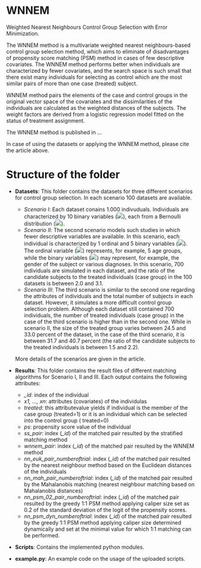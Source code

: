 # WNNEM
Weighted Nearest Neighbours Control Group Selection with Error Minimization.

The WNNEM method is a multivariate weighted nearest neighbours-based control group selection method, which aims to eliminate of disadvantages of propensity score matching (PSM) method in cases of few descriptive covariates. The WNNEM method performs better when individuals are characterized by fewer covariates, and the search space is such small that there exist many individuals for selecting as control which are the most similar pairs of more than one case (treated) subject.

WNNEM method pairs the elements of the case and control groups in the original vector space of the covariates and the dissimilarities of the individuals are calculated as the weighted distances of the subjects. The weight factors are derived from a logistic regression model fitted on the status of treatment assignment.

The WNNEM method is published in ...

In case of using the datasets or applying the WNNEM method, please cite the article above.


# Structure of the folder
- **Datasets**: 
  This folder contains the datasets for three different scenarios for control group selection. In each scenario 100 datasets are available.
  - *Scenario I*: Each dataset conains 1.000 indivuduals. Individuals are characterized by 10 binary variables (<img src="https://render.githubusercontent.com/render/math?math=x_1, x_2, ..., x_{10}">), each from a Bernoulli distribution (<img src="https://render.githubusercontent.com/render/math?math=x_j\sim\textrm{B}(0.5), \quad j=1,\dots,10">).
  - *Scenario II*: The second scenario models such studies in which fewer descriptive variables are available. In this scenario, each individual is characterized by 1 ordinal and 5 binary variables (<img src="https://render.githubusercontent.com/render/math?math=x_1, x_2, ..., x_6">). The ordinal variable (<img src="https://render.githubusercontent.com/render/math?math=x_1">) represents, for example, 5 age groups, while the binary variables (<img src="https://render.githubusercontent.com/render/math?math=x_2, x_3, ..., x_6">) may represent, for example, the gender of the subject or various diagnoses.  In this scenario, 700 individuals are simulated in each dataset, and the ratio of the candidate subjects to the treated individuals (case group) in the 100 datasets is between 2.0 and 3.1.
  - *Scenario III*: The third scenario is similar to the second one regarding the attributes of individuals and the total number of subjects in each dataset. However, it simulates a more difficult control group selection problem. Although each dataset still contained 700 individuals, the number of treated individuals (case group) in the case of the third scenario is higher than in the second one. While in scenario II, the size of the treated group varies between 24.5 and 33.0 percent of the dataset, in the case of the third scenario, it is between 31.7 and 40.7 percent (the ratio of the candidate subjects to the treated individuals is between 1.5 and 2.2).

  More details of the scenarios are given in the article.

- **Results**:
  This folder contains the result files of different matching algorithms for Scenario I, II and III.
  Each output contains the following attributes:
  - *_id*: index of the individual
  - *x1, ..., xn*: attributes (covariates) of the individulas
  - *treated*: this attributevalue yields if individual is the member of the case group (treated=1) or it is an individual which can be selected into the control group ( treated=0)
  - *ps*: propensity score value of the individual
  - *ss_pair*: index (*\_id*) of the matched pair resulted by the stratified matching method  
  - *wnnem_pair*: index (*\_id*) of the matched pair resulted by the WNNEM method
  - *nn_euk_pair_numberoftrial*: index (*\_id*) of the matched pair resulted by the nearest neighbour method based on the Euclidean distances of the individuals
  - *nn_mah_pair_numberoftrial*: index (*\_id*) of the matched pair resulted by the Mahalanobis matching (nearest neighbour matching based on Mahalanobis distances) 
  - *nn_psm_02_pair_numberoftrial*: index (*\_id*) of the matched pair resulted by the greedy 1:1 PSM method applying caliper size set as 0.2 of the standard deviation of the logit of the propensity scores.
  - *nn_psm_dyn_numberoftrial*: index (*\_id*) of the matched pair resulted by the greedy 1:1 PSM method applying caliper size determined dynamically and set at the minimal value for which 1:1 matching can be performed.
- **Scripts**: 
  Contains the implemented python modules.
- **example.py**:
  An example code on the usage of the uploaded scripts.
